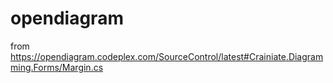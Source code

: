 # opendiagram

from https://opendiagram.codeplex.com/SourceControl/latest#Crainiate.Diagramming.Forms/Margin.cs
